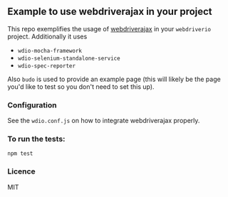 ## Example to use webdriverajax in your project

This repo exemplifies the usage of [webdriverajax](https://github.com/chmanie/webdriverajax) in your `webdriverio` project. Additionally it uses

- `wdio-mocha-framework`
- `wdio-selenium-standalone-service`
- `wdio-spec-reporter`

Also `budo` is used to provide an example page (this will likely be the page you'd like to test so you don't need to set this up).

### Configuration

See the `wdio.conf.js` on how to integrate webdriverajax properly.

### To run the tests:

```
npm test
```

### Licence

MIT
